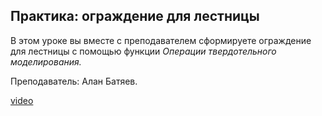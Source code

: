 ## Практика: ограждение для лестницы

В этом уроке вы вместе с преподавателем сформируете ограждение для лестницы с помощью функции *Операции твердотельного моделирования.*

Преподаватель: Алан Батяев. 

[video](https://player.softculture.cc/embed/online/ARC/ARC_59.21.12_L3-8_Practice_Solid)
